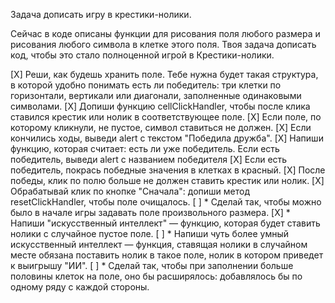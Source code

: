 Задача дописать игру в крестики-нолики.

Сейчас в коде описаны функции для рисования поля любого размера и рисования любого символа в клетке этого поля.
Твоя задача дописать код, чтобы это стало полноценной игрой в Крестики-нолики.

[X] Реши, как будешь хранить поле. Тебе нужна будет такая структура, в которой удобно понимать есть ли победитель: три клетки по горизонтали, вертикали или диагонали, заполненные одинаковыми символами.
[X] Допиши функцию cellClickHandler, чтобы после клика ставился крестик или нолик в соответствующее поле.
[X] Если поле, по которому кликнули, не пустое, символ ставиться не должен.
[X] Если кончились ходы, выведи alert с текстом "Победила дружба".
[X] Напиши функцию, которая считает: есть ли уже победитель. Если есть победитель, выведи alert с названием победителя
[X] Если есть победитель, покрась победные значения в клетках в красный.
[X] После победы, клик по полю больше не должен ставить крестик или нолик.
[X] Обрабатывай клик по кнопке "Сначала": допиши метод resetClickHandler, чтобы поле очищалось.
[ ] \* Сделай так, чтобы можно было в начале игры задавать поле произвольного размера.
[X] \* Напиши "искусственный интеллект" — функцию, которая будет ставить нолики с случайное пустое поле.
[ ] \* Напиши чуть более умный искусственный интеллект — функция, ставящая нолики в случайном месте обязана поставить нолик в такое поле, нолик в котором приведет к выигрышу "ИИ".
[ ] \* Сделай так, чтобы при заполнении больше половины клеток на поле, оно бы расширялось: добавлялось бы по одному ряду с каждой стороны.
